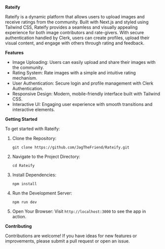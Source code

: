 **Rateify**

Rateify is a dynamic platform that allows users to upload images and receive ratings from the community. Built with Next.js and styled using Tailwind CSS, Rateify provides a seamless and visually appealing experience for both image contributors and rate-givers. With secure authentication handled by Clerk, users can create profiles, upload their visual content, and engage with others through rating and feedback.

**Features**

- Image Uploading: Users can easily upload and share their images with the community.
- Rating System: Rate images with a simple and intuitive rating mechanism.
- User Authentication: Secure login and profile management with Clerk Authentication.
- Responsive Design: Modern, mobile-friendly interface built with Tailwind CSS.
- Interactive UI: Engaging user experience with smooth transitions and interactive elements.

**Getting Started**

To get started with Rateify:

1. Clone the Repository:
   ```
   git clone https://github.com/JagTheFriend/Rateify.git
   ```

2. Navigate to the Project Directory:
   ```
   cd Rateify
   ```

3. Install Dependencies:
   ```
   npm install
   ```

4. Run the Development Server:
   ```
   npm run dev
   ```

5. Open Your Browser: Visit `http://localhost:3000` to see the app in action.

**Contributing**

Contributions are welcome! If you have ideas for new features or improvements, please submit a pull request or open an issue.
